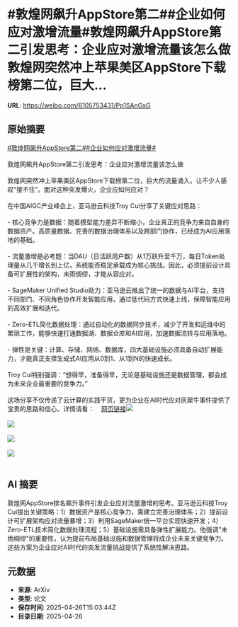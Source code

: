 # #敦煌网飙升AppStore第二##企业如何应对激增流量#敦煌网飙升AppStore第二引发思考：企业应对激增流量该怎么做敦煌网突然冲上苹果美区AppStore下载榜第二位，巨大...

**URL**: https://weibo.com/6105753431/Pp1SAnGxG

## 原始摘要

<a href="https://m.weibo.cn/search?containerid=231522type%3D1%26t%3D10%26q%3D%23%E6%95%A6%E7%85%8C%E7%BD%91%E9%A3%99%E5%8D%87AppStore%E7%AC%AC%E4%BA%8C%23&amp;extparam=%23%E6%95%A6%E7%85%8C%E7%BD%91%E9%A3%99%E5%8D%87AppStore%E7%AC%AC%E4%BA%8C%23" data-hide=""><span class="surl-text">#敦煌网飙升AppStore第二#</span></a><a href="https://m.weibo.cn/search?containerid=231522type%3D1%26t%3D10%26q%3D%23%E4%BC%81%E4%B8%9A%E5%A6%82%E4%BD%95%E5%BA%94%E5%AF%B9%E6%BF%80%E5%A2%9E%E6%B5%81%E9%87%8F%23&amp;extparam=%23%E4%BC%81%E4%B8%9A%E5%A6%82%E4%BD%95%E5%BA%94%E5%AF%B9%E6%BF%80%E5%A2%9E%E6%B5%81%E9%87%8F%23" data-hide=""><span class="surl-text">#企业如何应对激增流量#</span></a><br><br>敦煌网飙升AppStore第二引发思考：企业应对激增流量该怎么做<br><br>敦煌网突然冲上苹果美区AppStore下载榜第二位，巨大的流量涌入，让不少人感叹“接不住”。面对这种突发爆火，企业应如何应对？<br><br>在中国AIGC产业峰会上，亚马逊云科技Troy Cui分享了关键应对思路：<br><br>- 核心竞争力是数据：随着模型能力差异不断缩小，企业真正的竞争力来自自身的数据资产。高质量数据、完善的数据治理体系以及跨部门协作，已经成为AI应用落地的基础。<br><br>- 流量激增是必考题：当DAU（日活跃用户数）从1万跃升至千万，每日Token处理量从几千增长到上亿，系统能否稳定承载成为核心挑战。因此，必须提前设计具备可扩展性的架构，未雨绸缪，才能从容应对。<br><br>- SageMaker Unified Studio助力：亚马逊云推出了统一的数据与AI平台，支持不同部门、不同角色协作开发智能应用，通过低代码方式快速上线，保障智能应用的高效扩展和迭代。<br><br>- Zero-ETL简化数据处理：通过自动化的数据同步技术，减少了开发和运维中的繁琐工作，能够快速打通数据湖、数据仓库和AI应用，加速数据流转与应用落地。<br><br>- 弹性是关键：计算、存储、网络、数据库，四大基础设施必须具备自动扩展能力，才能真正支撑生成式AI应用从0到1、从1到N的快速成长。<br><br>Troy Cui特别强调：“想得早，准备得早，无论是基础设施还是数据管理，都会成为未来企业最重要的竞争力。”<br><br>这场分享不仅传递了云计算的实践干货，更为企业在AI时代应对灰犀牛事件提供了宝贵的思路和信心。详情请看：<a href="https://weibo.cn/sinaurl?u=https%3A%2F%2Fmp.weixin.qq.com%2Fs%2FvZjUKZUejVYTHiOmzo-TNQ" data-hide=""><span class="url-icon"><img style="width: 1rem;height: 1rem" src="https://h5.sinaimg.cn/upload/2015/09/25/3/timeline_card_small_web_default.png" referrerpolicy="no-referrer"></span><span class="surl-text">网页链接</span></a><img style="" src="https://tvax2.sinaimg.cn/large/006Fd7o3gy1i0u378ps5yj30zk0juakq.jpg" referrerpolicy="no-referrer"><br><br><img style="" src="https://tvax3.sinaimg.cn/large/006Fd7o3gy1i0u378b8xwj30zk0npwg2.jpg" referrerpolicy="no-referrer"><br><br><img style="" src="https://tvax3.sinaimg.cn/large/006Fd7o3gy1i0u378jsduj30zk0k00ya.jpg" referrerpolicy="no-referrer"><br><br><img style="" src="https://tvax3.sinaimg.cn/large/006Fd7o3gy1i0u378mo1yj30zk0judnn.jpg" referrerpolicy="no-referrer"><br><br>

## AI 摘要

敦煌网AppStore排名飙升事件引发企业应对流量激增的思考。亚马逊云科技Troy Cui提出关键策略：1）数据资产是核心竞争力，需建立完善治理体系；2）提前设计可扩展架构应对流量暴增；3）利用SageMaker统一平台实现快速开发；4）Zero-ETL技术简化数据处理流程；5）基础设施需具备弹性扩展能力。他强调"未雨绸缪"的重要性，认为提前布局基础设施和数据管理将成企业未来关键竞争力。这些方案为企业应对AI时代的突发流量挑战提供了系统性解决思路。

## 元数据

- **来源**: ArXiv
- **类型**: 论文
- **保存时间**: 2025-04-26T15:03:44Z
- **目录日期**: 2025-04-26

